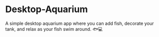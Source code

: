 # Desktop-Aquarium
A simple desktop aquarium app where you can add fish, decorate your tank, and relax as your fish swim around. 🐟💻
